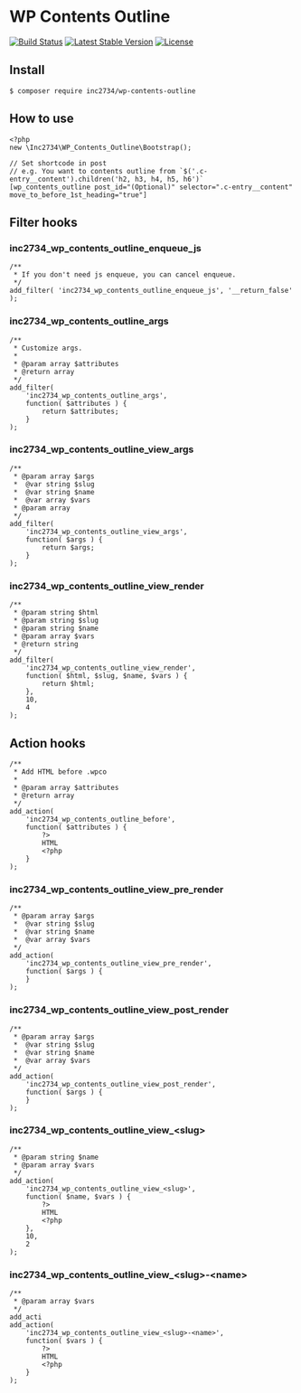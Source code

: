 # WP Contents Outline

[![Build Status](https://travis-ci.org/inc2734/wp-contents-outline.svg?branch=master)](https://travis-ci.org/inc2734/wp-contents-outline)
[![Latest Stable Version](https://poser.pugx.org/inc2734/wp-contents-outline/v/stable)](https://packagist.org/packages/inc2734/wp-contents-outline)
[![License](https://poser.pugx.org/inc2734/wp-contents-outline/license)](https://packagist.org/packages/inc2734/wp-contents-outline)

## Install
```
$ composer require inc2734/wp-contents-outline
```

## How to use
```
<?php
new \Inc2734\WP_Contents_Outline\Bootstrap();

// Set shortcode in post
// e.g. You want to contents outline from `$('.c-entry__content').children('h2, h3, h4, h5, h6')`
[wp_contents_outline post_id="(Optional)" selector=".c-entry__content" move_to_before_1st_heading="true"]
```

## Filter hooks

### inc2734_wp_contents_outline_enqueue_js
```
/**
 * If you don't need js enqueue, you can cancel enqueue.
 */
add_filter( 'inc2734_wp_contents_outline_enqueue_js', '__return_false' );
```

### inc2734_wp_contents_outline_args
```
/**
 * Customize args.
 *
 * @param array $attributes
 * @return array
 */
add_filter(
	'inc2734_wp_contents_outline_args',
	function( $attributes ) {
		return $attributes;
	}
);
```

### inc2734_wp_contents_outline_view_args
```
/**
 * @param array $args
 *  @var string $slug
 *  @var string $name
 *  @var array $vars
 * @param array
 */
add_filter(
	'inc2734_wp_contents_outline_view_args',
	function( $args ) {
		return $args;
	}
);
```

### inc2734_wp_contents_outline_view_render
```
/**
 * @param string $html
 * @param string $slug
 * @param string $name
 * @param array $vars
 * @return string
 */
add_filter(
	'inc2734_wp_contents_outline_view_render',
	function( $html, $slug, $name, $vars ) {
		return $html;
	},
	10,
	4
);
```

## Action hooks
```
/**
 * Add HTML before .wpco
 *
 * @param array $attributes
 * @return array
 */
add_action(
	'inc2734_wp_contents_outline_before',
	function( $attributes ) {
		?>
		HTML
		<?php
	}
);
```

### inc2734_wp_contents_outline_view_pre_render
```
/**
 * @param array $args
 *  @var string $slug
 *  @var string $name
 *  @var array $vars
 */
add_action(
	'inc2734_wp_contents_outline_view_pre_render',
	function( $args ) {
	}
);
```

### inc2734_wp_contents_outline_view_post_render
```
/**
 * @param array $args
 *  @var string $slug
 *  @var string $name
 *  @var array $vars
 */
add_action(
	'inc2734_wp_contents_outline_view_post_render',
	function( $args ) {
	}
);
```

### inc2734_wp_contents_outline_view_&lt;slug&gt;
```
/**
 * @param string $name
 * @param array $vars
 */
add_action(
	'inc2734_wp_contents_outline_view_<slug>',
	function( $name, $vars ) {
		?>
		HTML
		<?php
	},
	10,
	2
);
```

### inc2734_wp_contents_outline_view_&lt;slug&gt;-&lt;name&gt;
```
/**
 * @param array $vars
 */
add_acti
add_action(
	'inc2734_wp_contents_outline_view_<slug>-<name>',
	function( $vars ) {
		?>
		HTML
		<?php
	}
);
```
